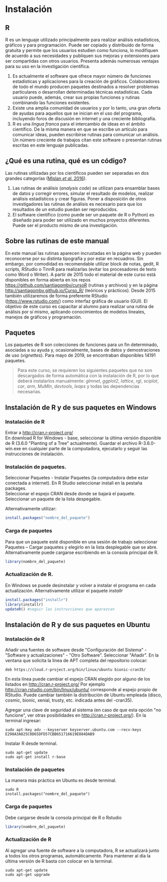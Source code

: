 # Instalación

## R
R es un lenguaje utilizado principalmente para realizar análisis estadísticos, gráficos y para programación. Puede ser copiado y distribuido de forma gratuita y permite que los usuarios estudien como funciona, lo modifiquen de acuerdo a sus necesidades y publiquen sus mejoras y extensiones para ser compartidas con otros usuarios. Presenta además numerosas ventajas para su uso en la investigación científica.   

1. Es actualmente el software que ofrece mayor número de funciones estadísticas y aplicaciones para la creación de gráficos. Colaboradores de todo el mundo producen paquetes destinados a resolver problemas particulares o desarrollan determinadas técnicas estadísticas. Cada usuario puede, además, crear sus propias funciones y rutinas combinando las funciones existentes.   
2. Existe una amplia comunidad de usuarios y por lo tanto, una gran oferta de ayudas para aquellos que se inician en el uso del programa, incluyendo foros de discusión en internet y una creciente bibliografía.   
3. R es una *lingua franca* para el intercambio de ideas en el ámbito científico. De la misma manera en que se escribe un artículo para comunicar ideas, pueden escribirse rutinas para comunicar un análisis. Un número creciente de trabajos citan este software o presentan rutinas escritas en este lenguaje publicadas.   

## ¿Qué es una rutina, qué es un código?

Las rutinas utilizadas por los científicos pueden ser separadas en dos grandes categorías ([Mislan *et al.* 2016](https://www.sciencedirect.com/science/article/pii/S0169534715002906)).   

1. Las rutinas de análisis (*analysis code*) se utilizan para ensamblar bases de datos y corregir errores, simular el resultado de modelos, realizar análisis estadísticos y crear figuras. Poner a disposición de otros investigadores las rutinas de análisis es necesario para que los resultados de un estudio puedan ser reproducidos.   
2. El software científico (como puede ser un paquete de R o Python) es diseñado para poder ser utilizado en muchos proyectos diferentes. Puede ser  el producto mismo de una investigación.   

## Sobre las rutinas de este manual

En este manual las rutinas aparecen incrustadas en la página web y pueden reconocerse por su distinta tipografía y por estar en recuadros. Sin embargo, por comodidad es recomendable utilizar block de notas, gedit, R scripts, RStudio o TinnR para realizarlas (evitar los procesadores de texto como Word o Writer). A partir de 2015 todo el material de este curso está disponibles en forma abierta en los repos https://github.com/santiagombv/cursoR (rutinas y archivos) y en la página http://santiagombv.github.io/Curso_R/ (teóricos y prácticos). Desde 2015 también utilizaremos de forma preferente RStudio (https://www.rstudio.com/) como interfaz gráfica de usuario (GUI).
El objetivo de este curso es capacitar al alumno para realizar una rutina de análisis por sí mismo, aplicando conocimientos de modelos lineales, manejos de gráficos y programación. 

## Paquetes
Los paquetes de R son colecciones de funciones para un fin determinado, asociadas a su ayuda y, ocasionalmente, bases de datos y demostraciones de uso (*vignettes*). Para mayo de 2019, se encontraban disponibles 14191 paquetes.

> Para este curso, se requieren los siguientes paquetes que no son descargados de forma automática con la instalación de R, por lo que deberá instalarlos manualmente: *glmnet*, *ggplot2*, *lattice*, *rgl*, *sciplot*, *car*, *arm*, *MuMIn*, *devtools*, *leaps* y todas las dependencias necesarias.  

## Instalación de R y de sus paquetes en Windows

### Instalación de R

Entrar a http://cran.r-project.org/   
En download R for Windows - base, seleccionar la última versión disponible de R (3.6.0 "Planting of a Tree" actualmente). Guardar el archivo R-3.6.0-win.exe en cualquier parte de la computadora, ejecutarlo y seguir las instrucciones de instalación. 

### Instalación de paquetes.

Seleccionar Paquetes - Instalar Paquetes (la computadora debe estar conectada a internet). En R Studio seleccionar install en la pestaña packages.  
Seleccionar el espejo CRAN desde donde se bajará el paquete.  
Seleccionar un paquete de la lista despegable. 

Alternativamente utilizar:  

```R
install.packages("nombre_del_paquete")
```

### Carga de paquetes

Para que un paquete esté disponible en una sesión de trabajo seleccionar Paquetes – Cargar paquetes y elegirlo en la lista desplegable que se abre. Alternativamente puede cargarse escribiendo en la consola principal de R.

```R
library(nombre_del_paquete)
```

### Actualización de R. 
En Windows se puede desinstalar y volver a instalar el programa en cada actualización. Alternativamente utilizar el paquete *installr*

```R
install.packages("installr")
library(installr)
updateR() #seguir las instrucciones que aparezcan
```

## Instalación de R y de sus paquetes en Ubuntu

### Instalación de R

Añadir una fuentes de software desde "Configuración del Sistema" - "Software y actualizaciones" - "Otro Software". Seleccionar "Añadir". En la ventana que solicita la línea de APT completa del repositorio colocar:   
```
deb https://cloud.r-project.org/bin/linux/ubuntu bionic-cran35/
```
En esta línea puede cambiar el espejo CRAN elegido por alguno de los listados en  http://cran.r-project.org/ Por ejemplo http://cran.rstudio.com/bin/linux/ubuntu/  corresponde al espejo propio de RStudio. Puede cambiar también la distribución de Ubuntu empleada (disco, cosmic, bionic, xenial, trusty, etc. indicada antes del -cran35). 

Agregar una clave de seguridad al sistema (en caso de que esta opción "no funcione", ver otras posibilidades en http://cran.r-project.org/). En la terminal ingresar:     
```
sudo apt-key adv --keyserver keyserver.ubuntu.com --recv-keys E298A3A825C0D65DFD57CBB651716619E084DAB9
```

Instalar R desde terminal.     

```
sudo apt-get update
sudo apt-get install r-base
```

### Instalación de paquetes

La manera más práctica en Ubuntu es desde terminal.
```
sudo R
install.packages("nombre_del_paquete")
```

### Carga de paquetes

Debe cargarse desde la consola principal de R o Rstudio

```R
library(nombre_del_paquete)
```

### Actualización de R

Al agregar una fuente de software a la computadora, R se actualizará junto a todos los otros programas, automáticamente. Para mantener al día la última versión de R basta con colocar en la terminal. 

```
sudo apt-get update
sudo apt-get upgrade
```




